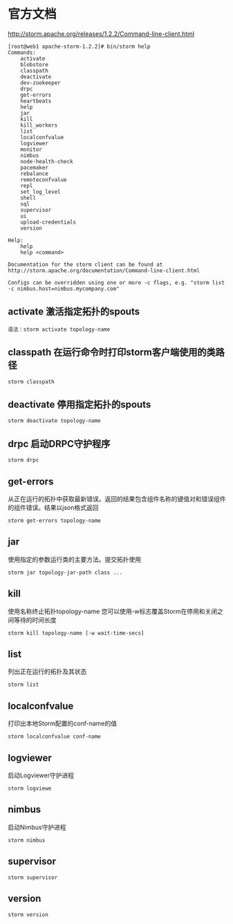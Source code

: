 # 官方文档
http://storm.apache.org/releases/1.2.2/Command-line-client.html
```
[root@web1 apache-storm-1.2.2]# bin/storm help
Commands:
	activate
	blobstore
	classpath
	deactivate
	dev-zookeeper
	drpc
	get-errors
	heartbeats
	help
	jar
	kill
	kill_workers
	list
	localconfvalue
	logviewer
	monitor
	nimbus
	node-health-check
	pacemaker
	rebalance
	remoteconfvalue
	repl
	set_log_level
	shell
	sql
	supervisor
	ui
	upload-credentials
	version

Help: 
	help 
	help <command>

Documentation for the storm client can be found at http://storm.apache.org/documentation/Command-line-client.html

Configs can be overridden using one or more -c flags, e.g. "storm list -c nimbus.host=nimbus.mycompany.com"

```

## activate 激活指定拓扑的spouts
```
语法：storm activate topology-name
```
## classpath 在运行命令时打印storm客户端使用的类路径
```
storm classpath
```
## deactivate 停用指定拓扑的spouts
```
storm deactivate topology-name
```
## drpc 启动DRPC守护程序
```
storm drpc
```
## get-errors
从正在运行的拓扑中获取最新错误。返回的结果包含组件名称的键值对和错误组件的组件错误。结果以json格式返回
```
storm get-errors topology-name
```
## jar 
使用指定的参数运行类的主要方法。提交拓扑使用
```
storm jar topology-jar-path class ...
```
## kill 
使用名称终止拓扑topology-name 您可以使用-w标志覆盖Storm在停用和关闭之间等待的时间长度
```
storm kill topology-name [-w wait-time-secs]
```
## list 
列出正在运行的拓扑及其状态
```
storm list
```
## localconfvalue
打印出本地Storm配置的conf-name的值
```
storm localconfvalue conf-name
```
## logviewer 
启动Logviewer守护进程
```
storm logviewe
```
## nimbus 
启动Nimbus守护进程
```
storm nimbus
```
## supervisor 
```
storm supervisor
```
## version
```
storm version

```
